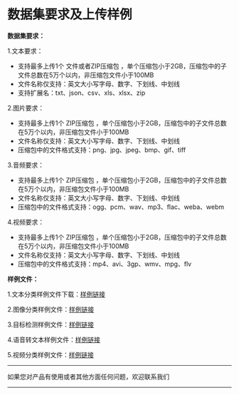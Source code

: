 # 数据集要求及上传样例


**数据集要求：** 

1.文本要求：

- 支持最多上传1个 文件或者ZIP压缩包 ，单个压缩包小于2GB，压缩包中的子文件总数在5万个以内，非压缩包文件小于100MB
- 文件名称仅支持：英文大小写字母、数字、下划线、中划线
- 支持扩展名：txt、json、csv、xls、xlsx、zip


2.图片要求：

- 支持最多上传1个 ZIP压缩包 ，单个压缩包小于2GB，压缩包中的子文件总数在5万个以内，非压缩包文件小于100MB
- 文件名称仅支持：英文大小写字母、数字、下划线、中划线
- 压缩包中的文件格式支持：png、jpg、jpeg、bmp、gif、tiff

3.音频要求：

- 支持最多上传1个 ZIP压缩包 ，单个压缩包小于2GB，压缩包中的子文件总数在5万个以内，非压缩包文件小于100MB
- 文件名称仅支持：英文大小写字母、数字、下划线、中划线
- 压缩包中的文件格式支持：ogg、pcm、wav、mp3、flac、weba、webm


4.视频要求：

- 支持最多上传1个 ZIP压缩包 ，单个压缩包小于2GB，压缩包中的子文件总数在5万个以内，非压缩包文件小于100MB
- 文件名称仅支持：英文大小写字母、数字、下划线、中划线
- 压缩包中的文件格式支持：mp4、avi、3gp、wmv、mpg、flv



**样例文件：**  

1.文本分类样例文件下载：[样例链接](../../../../image/AI-and-Machine-Learning/NeuFoundry/images/data/txtClassify.zip)

2.图像分类样例文件：[样例链接](../../../../image/AI-and-Machine-Learning/NeuFoundry/images/data/imageClassify.zip)

3.目标检测样例文件：[样例链接](../../../../image/AI-and-Machine-Learning/NeuFoundry/images/data/objectDetect.zip)

4.语音转文本样例文件：[样例链接](../../../../image/AI-and-Machine-Learning/NeuFoundry/images/data/audio2TxtLabeled.zip)

5.视频分类样例文件：[样例链接](../../../../image/AI-and-Machine-Learning/NeuFoundry/images/data/videoClassifyLabeled.zip)


---

如果您对产品有使用或者其他方面任何问题，欢迎联系我们

---
